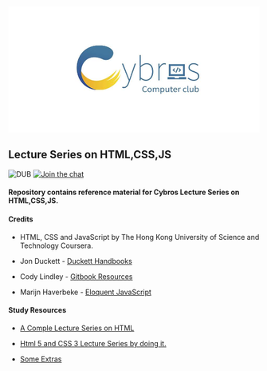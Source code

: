 
![Cybros](https://github.com/phunsukwangdu/image/blob/master/cybros.jpg)


## Lecture Series on  HTML,CSS,JS

![DUB](https://img.shields.io/dub/l/vibe-d.svg?style=flat) [![Join the chat](https://img.shields.io/badge/gitter-join%20chat%20%E2%86%92-brightgreen.svg)](https://gitter.im/LNMIIT-Computer-Club/Lobby)

#### Repository contains reference material for Cybros Lecture Series on  HTML,CSS,JS.
#### Credits
* HTML, CSS and JavaScript by The Hong Kong University of Science and Technology Coursera.

* Jon Duckett - <a href="https://github.com/Cybros/Lecture-Series-1-HTML-CSS-JS/tree/master/Other%20Resources/Duckett%20Handbooks">Duckett Handbooks</a>

* Cody Lindley - <a href="https://github.com/Cybros/Lecture-Series-1-HTML-CSS-JS/tree/master/Other%20Resources/Gitbook%20Resources">Gitbook Resources</a>

* Marijn Haverbeke - <a href="https://github.com/Cybros/Lecture-Series-1-HTML-CSS-JS/tree/master/Other%20Resources/Eloquent_JavaScript.pdf">Eloquent JavaScript</a>

#### Study Resources

* <a href="https://goo.gl/sfyLgz">A Comple Lecture Series on HTML</a>

* <a href="http://goo.gl/Sgk7Cg">Html 5 and CSS 3 Lecture Series by doing it.</a>

* <a href="https://goo.gl/ZsEpnN">Some Extras</a>
